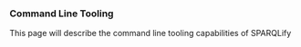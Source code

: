 ### Command Line Tooling
This page will describe the command line tooling capabilities of SPARQLify
